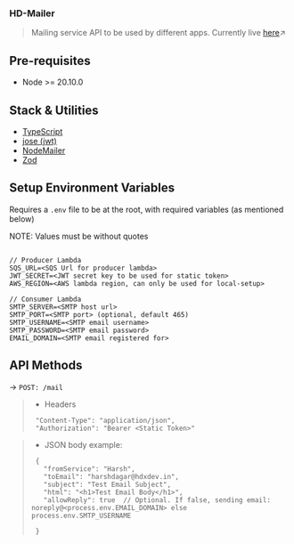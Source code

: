 ### HD-Mailer

> Mailing service API to be used by different apps.
> Currently live [here](https://mailer.hdxdev.in)↗️

## Pre-requisites

- Node >= 20.10.0

## Stack & Utilities

- [TypeScript](https://www.typescriptlang.org/)
- [jose (jwt)](https://github.com/panva/jose)
- [NodeMailer](https://www.nodemailer.com/)
- [Zod](https://zod.dev/)

## Setup Environment Variables

Requires a `.env` file to be at the root, with required variables (as mentioned below)

NOTE: Values must be without quotes

```

// Producer Lambda
SQS_URL=<SQS Url for producer lambda>
JWT_SECRET=<JWT secret key to be used for static token>
AWS_REGION=<AWS lambda region, can only be used for local-setup>

// Consumer Lambda
SMTP_SERVER=<SMTP host url>
SMTP_PORT=<SMTP port> (optional, default 465)
SMTP_USERNAME=<SMTP email username>
SMTP_PASSWORD=<SMTP email password>
EMAIL_DOMAIN=<SMTP email registered for>
```

## API Methods

-> `POST: /mail`

> - Headers
>
> ```
>  "Content-Type": "application/json",
>  "Authorization": "Bearer <Static Token>"
> ```

> - JSON body example:
>
> ```
>  {
>    "fromService": "Harsh",
>    "toEmail": "harshdagar@hdxdev.in",
>    "subject": "Test Email Subject",
>    "html": "<h1>Test Email Body</h1>",
>    "allowReply": true  // Optional. If false, sending email: noreply@<process.env.EMAIL_DOMAIN> else process.env.SMTP_USERNAME
>
>  }
> ```
